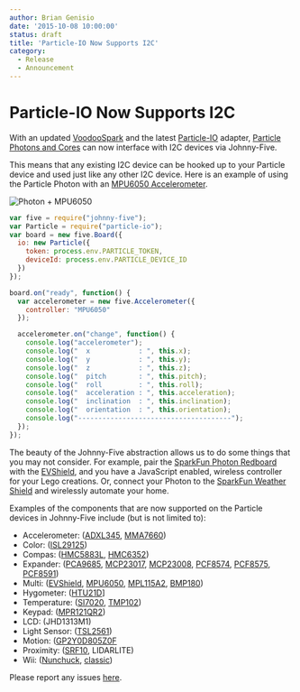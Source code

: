```yaml
---
author: Brian Genisio
date: '2015-10-08 10:00:00'
status: draft
title: 'Particle-IO Now Supports I2C'
category:
  - Release
  - Announcement
---
```



# Particle-IO Now Supports I2C

With an updated [VoodooSpark](https://github.com/voodootikigod/voodoospark/blob/master/firmware/voodoospark.cpp) and the latest [Particle-IO](https://github.com/rwaldron/particle-io) adapter, [Particle Photons and Cores](https://www.particle.io/) can now interface with I2C devices via Johnny-Five.

This means that any existing I2C device can be hooked up to your Particle device and used just like any other I2C device. Here is an example of using the Particle Photon with an [MPU6050 Accelerometer](http://johnny-five.io/examples/accelerometer-mpu6050/).

![Photon + MPU6050](http://i.imgur.com/9qTCuLr.png)

```javascript
var five = require("johnny-five");
var Particle = require("particle-io");
var board = new five.Board({
  io: new Particle({
    token: process.env.PARTICLE_TOKEN,
    deviceId: process.env.PARTICLE_DEVICE_ID
  }) 
});

board.on("ready", function() {
  var accelerometer = new five.Accelerometer({
    controller: "MPU6050"
  });

  accelerometer.on("change", function() {
    console.log("accelerometer");
    console.log("  x            : ", this.x);
    console.log("  y            : ", this.y);
    console.log("  z            : ", this.z);
    console.log("  pitch        : ", this.pitch);
    console.log("  roll         : ", this.roll);
    console.log("  acceleration : ", this.acceleration);
    console.log("  inclination  : ", this.inclination);
    console.log("  orientation  : ", this.orientation);
    console.log("--------------------------------------");
  });
});
```

The beauty of the Johnny-Five abstraction allows us to do some things that you may not consider.  For example, pair the [SparkFun Photon Redboard](https://www.sparkfun.com/products/13321) with the [EVShield](http://www.mindsensors.com/arduino/16-evshield-for-arduino-duemilanove-or-uno), and you have a JavaScript enabled, wireless controller for your Lego creations.  Or, connect your Photon to the [SparkFun Weather Shield](https://www.sparkfun.com/products/13630) and wirelessly automate your home.

Examples of the components that are now supported on the Particle devices in Johnny-Five include (but is not limited to):

- Accelerometer: ([ADXL345](http://johnny-five.io/examples/accelerometer-adxl345/), [MMA7660](http://johnny-five.io/examples/grove-accelerometer-mma7660-edison/))
- Color: ([ISL29125](http://johnny-five.io/examples/color-ISL29125/))
- Compas: ([HMC5883L](http://johnny-five.io/examples/compass-hmc5883l/), [HMC6352](http://johnny-five.io/examples/compass-hmc6352/))
- Expander: ([PCA9685](http://johnny-five.io/examples/expander-PCA9685/), [MCP23017](http://johnny-five.io/examples/expander-MCP23017/), [MCP23008](http://johnny-five.io/examples/expander-MCP23008/), [PCF8574](http://johnny-five.io/examples/expander-PCF8574/), [PCF8575](http://johnny-five.io/examples/expander-PCF8575/), [PCF8591](http://johnny-five.io/examples/expander-PCF8591/))
- Multi: ([EVShield](http://johnny-five.io/examples/color-EVS_EV3/), [MPU6050](http://johnny-five.io/examples/imu-mpu6050/), [MPL115A2](http://johnny-five.io/examples/multi-mpl115a2/), [BMP180](http://johnny-five.io/examples/multi-bmp180/))
- Hygometer: ([HTU21D](http://johnny-five.io/examples/multi-htu21d/)]
- Temperature: ([SI7020](http://johnny-five.io/examples/temperature-SI7020/), [TMP102](http://johnny-five.io/examples/temperature-tmp102/))
- Keypad: ([MPR121QR2](http://johnny-five.io/examples/keypad-MPR121QR2/))
- LCD: (JHD1313M1)
- Light Sensor: ([TSL2561](http://johnny-five.io/examples/grove-light-sensor-edison/))
- Motion: ([GP2Y0D805Z0F](http://johnny-five.io/examples/motion-gp2y0d805z0f/)
- Proximity: ([SRF10](http://johnny-five.io/examples/proximity-srf10/), LIDARLITE)
- Wii: ([Nunchuck](http://johnny-five.io/examples/nunchuk/), [classic](http://johnny-five.io/examples/classic-controller/))






Please report any issues [here](https://github.com/rwaldron/particle-io/issues).
